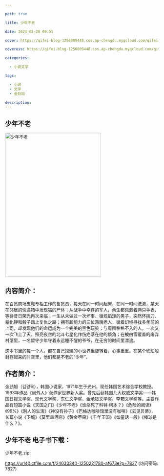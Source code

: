 ```yaml
---

post: true

title: 少年不老

date: 2024-05-28 09:51

cover: https://qifei-blog-1256009448.cos.ap-chengdu.myqcloud.com/qifei-blog/65f800579f345e8d0330c419.jpg

coveross: https://qifei-blog-1256009448.cos.ap-chengdu.myqcloud.com/qifei-blog/65f800579f345e8d0330c419.jpg

categories:

  - 小说文学

tags:

  - 小说
  - 文学
  - 金劲旭

description:
---
```


## 少年不老
<img alt="少年不老 " class="aligncenter loading" data-was-processed="true" decoding="async" fetchpriority="high" height="471" src="https://qifei-blog-1256009448.cos.ap-chengdu.myqcloud.com/qifei-blog/65f800579f345e8d0330c419.jpg " style="cursor: zoom-in;" width="314"/>

## 内容简介：

在百货商场皮鞋专柜工作的售货员，每天在同一时间起床，在同一时间洗漱，某天在邻居的快递箱中发现猫的尸体；从战争中幸存的军人，余生都佩戴着两只手表，等待昔日荣光再次来临；一生从未做过一次坏事、循规蹈矩的男子，突然怀揣刀、氰化钾和骰子踏上复仇之路；拥有超能力的三位落魄老人，循着幻境寻找多年前的上司，却发现他们的命运成为一个完美的黑色玩笑；与周围格格不入的人，一次又一次飞上了天，照亮夜空的北斗七星化作伤疤落在他的额角；在被白雪覆盖的废弃村落里，一名留守少年守着永远睡不醒的爷爷，在无穷的时间里漂流。

这本书里的每一个人，都在自己搭建的小世界里旋转着，心事重重。在某个琥珀般封存起来的时空里，他们都是不老的“少年”。

## 作者简介：

金劲旭（김경욱），韩国小说家，1971年生于光州，现任韩国艺术综合学校教授。1993年作品《局外人》获作家世界新人奖。曾先后获韩国几大权威文学奖——韩国日报文学奖、现代文学奖、东仁文学奖、金承钰文学奖、李箱文学奖等。主要作品有短篇小说《天国之门》《少年不老》《谁杀死了科特·柯本？》《危险的阅读》《99%》《别人的生活》《神没有孙子》《巴格达咖啡馆里没有咖啡》《去见贝蒂》，长篇小说《卫城》《莫里森酒店》《黄金苹果》《千年王国》《如童话一般》《棒球是什么？》。

## 少年不老 电子书下载：



少年不老.zip: 

https://url40.ctfile.com/f/24033340-1250221780-af673e?p=7827 (访问密码: 7827)
